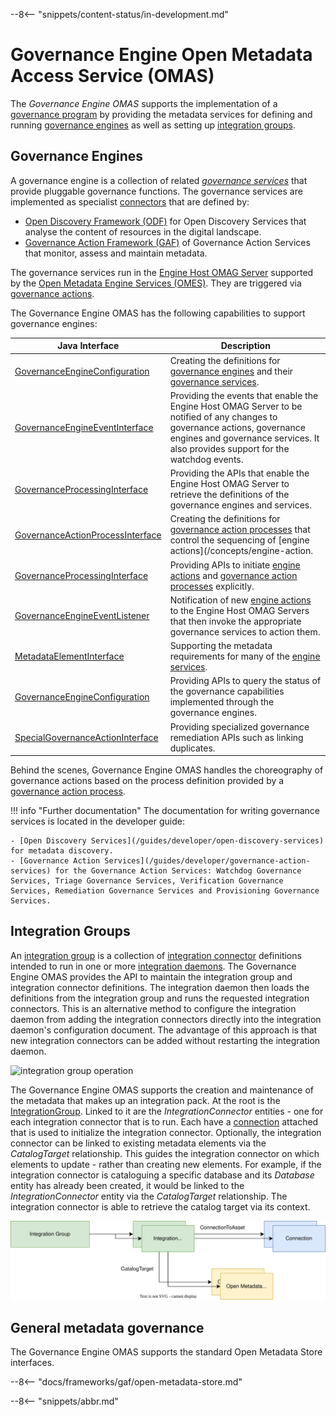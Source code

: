<!-- SPDX-License-Identifier: CC-BY-4.0 -->
<!-- Copyright Contributors to the Egeria project. -->

--8<-- "snippets/content-status/in-development.md"

# Governance Engine Open Metadata Access Service (OMAS)

The *Governance Engine OMAS* supports the implementation of a [governance program](/services/omas/governance-program/overview) by providing the metadata services for defining and running [governance engines](#governance-engines) as well as setting up [integration groups](#integration-groups).

## Governance Engines

A governance engine is a collection of related *[governance services](/concepts/governance-service)* that provide pluggable governance functions.  The governance services are implemented as 
specialist [connectors](/frameworks/ocf/overview) that are defined by:

 * [Open Discovery Framework (ODF)](/frameworks/odf/overview) for Open Discovery Services
   that analyse the content of resources in the digital landscape.
 * [Governance Action Framework (GAF)](/frameworks/gaf/overview) of Governance Action Services
   that monitor, assess and maintain metadata.

The governance services run in the [Engine Host OMAG Server](/concepts/engine-host) supported by the [Open Metadata Engine Services (OMES)](/services/omes).  They are triggered via [governance actions](/concepts/governane-action).

The Governance Engine OMAS has the following capabilities to support governance engines:

| Java Interface                                                                                                                                                    | Description                                                                                                                                                                                                      |
|-------------------------------------------------------------------------------------------------------------------------------------------------------------------|------------------------------------------------------------------------------------------------------------------------------------------------------------------------------------------------------------------|
| [GovernanceEngineConfiguration](https://odpi.github.io/egeria/org/odpi/openmetadata/accessservices/governanceengine/api/GovernanceEngineConfiguration.html)       | Creating the definitions for [governance engines](/concepts/governance-engine) and their [governance services](/concepts/governance-service).                                                                    |
| [GovernanceEngineEventInterface](https://odpi.github.io/egeria/org/odpi/openmetadata/accessservices/governanceengine/api/GovernanceEngineEventInterface.html)     | Providing the events that enable the Engine Host OMAG Server to be notified of any changes to governance actions, governance engines and governance services.  It also provides support for the watchdog events. |
| [GovernanceProcessingInterface](https://odpi.github.io/egeria/org/odpi/openmetadata/accessservices/governanceengine/api/GovernanceProcessingInterface.html)       | Providing the APIs that enable the Engine Host OMAG Server to retrieve the definitions of the governance engines and services.                                                                                   |
| [GovernanceActionProcessInterface](https://odpi.github.io/egeria/org/odpi/openmetadata/accessservices/governanceengine/api/GovernanceActionProcessInterface.html) | Creating the definitions for [governance action processes](/concepts/governance-action-process) that control the sequencing of [engine actions](/concepts/engine-action.                                         |
| [GovernanceProcessingInterface](https://odpi.github.io/egeria/org/odpi/openmetadata/accessservices/governanceengine/api/GovernanceProcessingInterface.html)       | Providing APIs to initiate [engine actions](/concepts/engine-action) and [governance action processes](/concepts/governance-action-process) explicitly.                                                          |
| [GovernanceEngineEventListener](https://odpi.github.io/egeria/org/odpi/openmetadata/accessservices/governanceengine/api/GovernanceEngineEventListener.html)       | Notification of new [engine actions](/concepts/engine-action) to the Engine Host OMAG Servers that then invoke the appropriate governance services to action them.                                               |
| [MetadataElementInterface](https://odpi.github.io/egeria/org/odpi/openmetadata/commonservices/gaf/api/MetadataElementInterface.html)                              | Supporting the metadata requirements for many of the [engine services](/services/omes).                                                                                                                          |
| [GovernanceEngineConfiguration](https://odpi.github.io/egeria/org/odpi/openmetadata/accessservices/governanceengine/api/GovernanceEngineConfiguration.html)       | Providing APIs to query the status of the governance capabilities implemented through the governance engines.                                                                                                    |
| [SpecialGovernanceActionInterface](https://odpi.github.io/egeria/org/odpi/openmetadata/accessservices/governanceengine/api/SpecialGovernanceActionInterface.html) | Providing specialized governance remediation APIs such as linking duplicates.                                                                                                                                    |

Behind the scenes, Governance Engine OMAS handles the choreography of governance actions based on the process definition provided by a [governance action process](/concepts/governance-action-process).

!!! info "Further documentation"
    The documentation for writing governance services is located in the developer guide:

    - [Open Discovery Services](/guides/developer/open-discovery-services) for metadata discovery.
    - [Governance Action Services](/guides/developer/governance-action-services) for the Governance Action Services: Watchdog Governance Services, Triage Governance Services, Verification Governance Services, Remediation Governance Services and Provisioning Governance Services.


## Integration Groups

An [integration group](/concepts/integration-group) is a collection of [integration connector](/concepts/integration-connector) definitions intended to run in one or more [integration daemons](/concepts/integration-daemon).  The Governance Engine OMAS provides the API to maintain the integration group and integration connector definitions.  The integration daemon then loads the definitions from the integration group and runs the requested integration connectors.  This is an alternative method to configure the integration daemon from adding the integration connectors directly into the integration daemon's configuration document.  The advantage of this approach is that new integration connectors can be added without restarting the integration daemon.

![integration group operation](integration-group-use.svg)

The Governance Engine OMAS supports the creation and maintenance of the metadata that makes up an integration pack.  At the root is the [IntegrationGroup](/types/4/0464-Dynamic-Integration-Group).  Linked to it are the *IntegrationConnector* entities - one for each integration connector that is to run.  Each have a [connection](/concepts/connection) attached that is used to initialize the integration connector.  Optionally, the integration connector can be linked to existing metadata elements via the *CatalogTarget* relationship.  This guides the integration connector on which elements to update - rather than creating new elements.  For example, if the integration connector is cataloguing a specific database and its *Database* entity has already been created, it would be linked to the *IntegrationConnector* entity via the *CatalogTarget* relationship.  The integration connector is able to retrieve the catalog target via its context.

![integration group example](integration-group-example.svg)


## General metadata governance 

The Governance Engine OMAS supports the standard Open Metadata Store interfaces.

--8<-- "docs/frameworks/gaf/open-metadata-store.md"

--8<-- "snippets/abbr.md"
